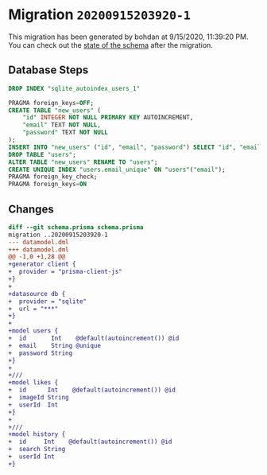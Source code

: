 # Migration `20200915203920-1`

This migration has been generated by bohdan at 9/15/2020, 11:39:20 PM.
You can check out the [state of the schema](./schema.prisma) after the migration.

## Database Steps

```sql
DROP INDEX "sqlite_autoindex_users_1"

PRAGMA foreign_keys=OFF;
CREATE TABLE "new_users" (
    "id" INTEGER NOT NULL PRIMARY KEY AUTOINCREMENT,
    "email" TEXT NOT NULL,
    "password" TEXT NOT NULL
);
INSERT INTO "new_users" ("id", "email", "password") SELECT "id", "email", "password" FROM "users";
DROP TABLE "users";
ALTER TABLE "new_users" RENAME TO "users";
CREATE UNIQUE INDEX "users.email_unique" ON "users"("email");
PRAGMA foreign_key_check;
PRAGMA foreign_keys=ON
```

## Changes

```diff
diff --git schema.prisma schema.prisma
migration ..20200915203920-1
--- datamodel.dml
+++ datamodel.dml
@@ -1,0 +1,28 @@
+generator client {
+  provider = "prisma-client-js"
+}
+
+datasource db {
+  provider = "sqlite"
+  url = "***"
+}
+
+model users {
+  id       Int    @default(autoincrement()) @id
+  email    String @unique
+  password String
+}
+
+/// 
+model likes {
+  id      Int    @default(autoincrement()) @id
+  imageId String
+  userId  Int
+}
+
+/// 
+model history {
+  id     Int    @default(autoincrement()) @id
+  search String
+  userId Int
+}
```


